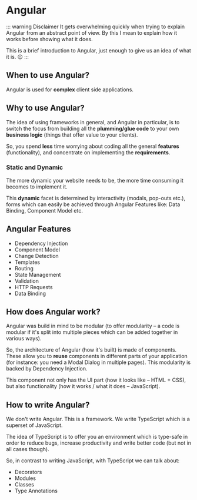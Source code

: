 # Angular

::: warning Disclaimer
It gets overwhelming quickly when trying to explain Angular from an abstract point of view. By this I mean to explain how it works before showing what it does.

This is a brief introduction to Angular, just enough to give us an idea of what it is. :wink:
:::

## When to use Angular?
Angular is used for **complex** client side applications.

## Why to use Angular?
The idea of using frameworks in general, and Angular in particular, is to switch the focus from building all the **plumming/glue code** to your own **business logic** (things that offer value to your clients).

So, you spend **less** time worrying about coding all the general **features** (functionality), and concentrate on implementing the **requirements**.

### Static and Dynamic

The more dynamic your website needs to be, the more time consuming it becomes to implement it.

This **dynamic** facet is determined by interactivity (modals, pop-outs etc.), forms which can easily be achieved through Angular Features like: Data Binding, Component Model etc.

## Angular Features
- Dependency Injection
- Component Model
- Change Detection
- Templates
- Routing
- State Management
- Validation
- HTTP Requests
- Data Binding


## How does Angular work?

Angular was build in mind to be modular (to offer modularity – a code is modular if it's split into multiple pieces which can be added together in various ways).

So, the architecture of Angular (how it's built) is made of components. These allow you to **reuse** components in different parts of your application (for instance: you need a Modal Dialog in multiple pages). This modularity is backed by Dependency Injection.

This component not only has the UI part (how it looks like – HTML + CSS), but also functionality (how it works / what it does – JavaScript).

## How to write Angular?

We don't write Angular. This is a framework. We write TypeScript which is a superset of JavaScript.

The idea of TypeScript is to offer you an environment which is type-safe in order to reduce bugs, increase productivity and write better code (but not in all cases though).

So, in contrast to writing JavaScript, with TypeScript we can talk about:
- Decorators
- Modules
- Classes
- Type Annotations
